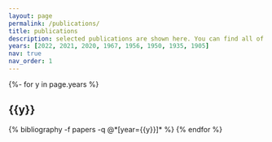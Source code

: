 ```yaml
---
layout: page
permalink: /publications/
title: publications
description: selected publications are shown here. You can find all of my publication in my [Google scholar](https://scholar.google.com/citations?user=x-xBjiwAAAAJ&hl=en&oi=ao). # publications by categories in reversed chronological order. generated by jekyll-scholar.
years: [2022, 2021, 2020, 1967, 1956, 1950, 1935, 1905]
nav: true
nav_order: 1
---
```

<!-- _pages/publications.md -->
<div class="publications">

{%- for y in page.years %}
  <h2 class="year">{{y}}</h2>
  {% bibliography -f papers -q @*[year={{y}}]* %}
{% endfor %}

</div>
